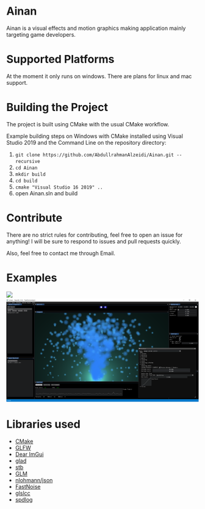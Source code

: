 # Ainan
Ainan is a visual effects and motion graphics making application mainly targeting game developers.

# Supported Platforms

At the moment it only runs on windows.
There are plans for linux and mac support.

# Building the Project
The project is built using CMake with the usual CMake workflow.

Example building steps on Windows with CMake installed using Visual Studio 2019 and the Command Line on the repository directory:
1. `git clone https://github.com/AbdullrahmanAlzeidi/Ainan.git --recursive`
2. `cd Ainan`
3. `mkdir build`
4. `cd build`
5. `cmake "Visual Studio 16 2019" ..`
6. open Ainan.sln and build

# Contribute
There are no strict rules for contributing, feel free to open an issue for anything! I will be sure to respond to issues and pull requests quickly.

Also, feel free to contact me through Email.

# Examples
![](github/appGIF.gif)
![](github/appScreenshot.PNG)

# Libraries used
* [CMake](https://cmake.org/)
* [GLFW](https://www.glfw.org/)
* [Dear ImGui](https://github.com/ocornut/imgui)
* [glad](https://github.com/Dav1dde/glad)
* [stb](https://github.com/nothings/stb)
* [GLM](https://github.com/g-truc/glm)
* [nlohmann/json](https://github.com/nlohmann/json)
* [FastNoise](https://github.com/Auburn/FastNoise)
* [glslcc](https://github.com/septag/glslcc)
* [spdlog](https://github.com/gabime/spdlog)
